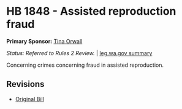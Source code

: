 # HB 1848 - Assisted reproduction fraud
**Primary Sponsor:** [Tina Orwall](/person/leg/tina.orwall.md)

*Status: Referred to Rules 2 Review.* | [leg.wa.gov summary](https://app.leg.wa.gov/billsummary?BillNumber=1848&Year=2021)

Concerning crimes concerning fraud in assisted reproduction.

## Revisions
* [Original Bill](1/)